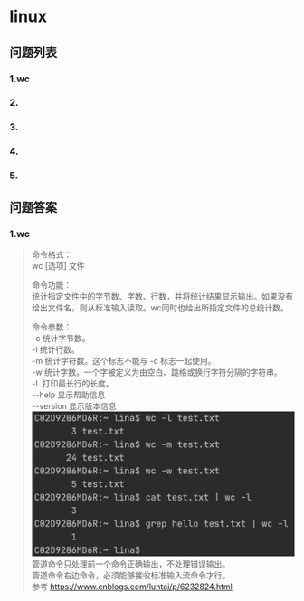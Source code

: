 linux
======

## 问题列表
### 1.wc
### 2.
### 3.
### 4.
### 5.

## 问题答案
### 1.wc
>命令格式：                          
 wc [选项] 文件                     
>                               
>命令功能：                                    
 统计指定文件中的字节数、字数、行数，并将统计结果显示输出。如果没有给出文件名，则从标准输入读取。wc同时也给出所指定文件的总统计数。                         
>                           
>命令参数：              
 -c 统计字节数。                  
 -l 统计行数。                   
 -m 统计字符数。这个标志不能与 -c 标志一起使用。                    
 -w 统计字数。一个字被定义为由空白、跳格或换行字符分隔的字符串。          
 -L 打印最长行的长度。           
 --help 显示帮助信息              
 --version 显示版本信息                       
> ![linux_wc](http://github.com/xidianlina/practice/raw/master//java_practice/topic/picture/linux_wc.png)                   
>管道命令只处理前一个命令正确输出，不处理错误输出。                  
 管道命令右边命令，必须能够接收标准输入流命令才行。      
>参考 https://www.cnblogs.com/luntai/p/6232824.html                                                                             
